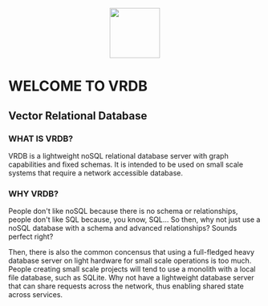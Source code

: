 <br/>
<center>
<img src="https://cdn.entitysystems.co/vrdb_logo.png" width="100">
</center>

# WELCOME TO VRDB
## Vector Relational Database

### WHAT IS VRDB?

VRDB is a lightweight noSQL relational database server with graph capabilities and fixed schemas.
It is intended to be used on small scale systems that require a network accessible database.

### WHY VRDB?

People don't like noSQL because there is no schema or relationships, people don't like SQL because, you know, SQL...
So then, why not just use a noSQL database with a schema and advanced relationships? Sounds perfect right?

Then, there is also the common concensus that using a full-fledged heavy database server on light hardware for small scale operations is too much.
People creating small scale projects will tend to use a monolith with a local file database, such as SQLite.
Why not have a lightweight database server that can share requests across the network, thus enabling shared state across services.
